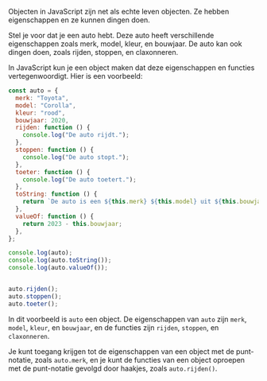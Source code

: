 Objecten in JavaScript zijn net als echte leven objecten. Ze hebben eigenschappen en ze kunnen dingen doen.

Stel je voor dat je een auto hebt. Deze auto heeft verschillende eigenschappen zoals merk, model, kleur, en bouwjaar. De auto kan ook dingen doen, zoals rijden, stoppen, en claxonneren. 

In JavaScript kun je een object maken dat deze eigenschappen en functies vertegenwoordigt. Hier is een voorbeeld:

```javascript
const auto = {
  merk: "Toyota",
  model: "Corolla",
  kleur: "rood",
  bouwjaar: 2020,
  rijden: function () {
    console.log("De auto rijdt.");
  },
  stoppen: function () {
    console.log("De auto stopt.");
  },
  toeter: function () {
    console.log("De auto toetert.");
  },
  toString: function () {
    return `De auto is een ${this.merk} ${this.model} uit ${this.bouwjaar} en heeft de kleur ${this.kleur}.`;
  },
  valueOf: function () {
    return 2023 - this.bouwjaar;
  },
};

console.log(auto);
console.log(auto.toString());
console.log(auto.valueOf());


auto.rijden();
auto.stoppen();
auto.toeter();

```

In dit voorbeeld is `auto` een object. De eigenschappen van `auto` zijn `merk`, `model`, `kleur`, en `bouwjaar`, en de functies zijn `rijden`, `stoppen`, en `claxonneren`. 

Je kunt toegang krijgen tot de eigenschappen van een object met de punt-notatie, zoals `auto.merk`, en je kunt de functies van een object oproepen met de punt-notatie gevolgd door haakjes, zoals `auto.rijden()`.



